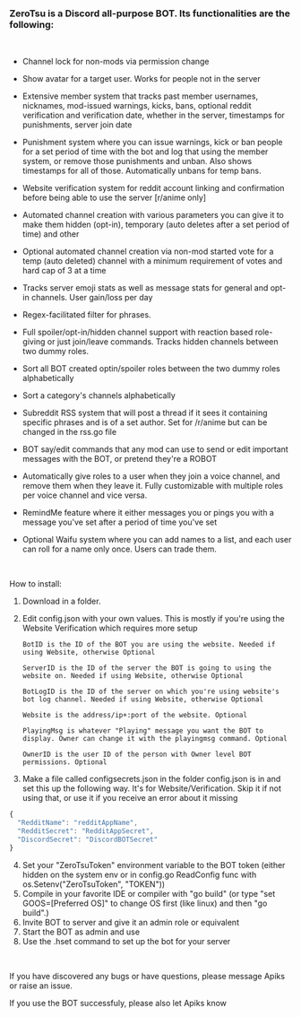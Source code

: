 ### ZeroTsu is a Discord all-purpose BOT. Its functionalities are the following:

<br/>

* Channel lock for non-mods via permission change

* Show avatar for a target user. Works for people not in the server

* Extensive member system that tracks past member usernames, nicknames, mod-issued warnings, kicks, bans, optional reddit verification and verification date, whether in the server, timestamps for punishments, server join date

* Punishment system where you can issue warnings, kick or ban people for a set period of time with the bot and log that using the member system, or remove those punishments and unban. Also shows timestamps for all of those. Automatically unbans for temp bans.

* Website verification system for reddit account linking and confirmation before being able to use the server [r/anime only]

* Automated channel creation with various parameters you can give it to make them hidden (opt-in), temporary (auto deletes after a set period of time) and other

* Optional automated channel creation via non-mod started vote for a temp (auto deleted) channel with a minimum requirement of votes and hard cap of 3 at a time

* Tracks server emoji stats as well as message stats for general and opt-in channels. User gain/loss per day

* Regex-facilitated filter for phrases.

* Full spoiler/opt-in/hidden channel support with reaction based role-giving or just join/leave commands. Tracks hidden channels between two dummy roles.

* Sort all BOT created optin/spoiler roles between the two dummy roles alphabetically

* Sort a category's channels alphabetically

* Subreddit RSS system that will post a thread if it sees it containing specific phrases and is of a set author. Set for /r/anime but can be changed in the rss.go file

* BOT say/edit commands that any mod can use to send or edit important messages with the BOT, or pretend they're a ROBOT

* Automatically give roles to a user when they join a voice channel, and remove them when they leave it. Fully customizable with multiple roles per voice channel and vice versa.

* RemindMe feature where it either messages you or pings you with a message you've set after a period of time you've set

* Optional Waifu system where you can add names to a list, and each user can roll for a name only once. Users can trade them.

<br/>

How to install:
1. Download in a folder.
2. Edit config.json with your own values. This is mostly if you're using the Website Verification which requires more setup

       BotID is the ID of the BOT you are using the website. Needed if using Website, otherwise Optional

       ServerID is the ID of the server the BOT is going to using the website on. Needed if using Website, otherwise Optional
       
       BotLogID is the ID of the server on which you're using website's bot log channel. Needed if using Website, otherwise Optional

       Website is the address/ip+:port of the website. Optional
	   
	   PlayingMsg is whatever "Playing" message you want the BOT to display. Owner can change it with the playingmsg command. Optional
	   
	   OwnerID is the user ID of the person with Owner level BOT permissions. Optional

3. Make a file called configsecrets.json in the folder config.json is in and set this up the following way. It's for Website/Verification. Skip it if not using that, or use it if you receive an error about it missing
```javascript
{
  "RedditName": "redditAppName",
  "RedditSecret": "RedditAppSecret",
  "DiscordSecret": "DiscordBOTSecret"
}
```
4. Set your "ZeroTsuToken" environment variable to the BOT token (either hidden on the system env or in config.go ReadConfig func with os.Setenv("ZeroTsuToken", "TOKEN"))
5. Compile in your favorite IDE or compiler with "go build" (or type "set GOOS=[Preferred OS]" to change OS first (like linux) and then "go build".)
6. Invite BOT to server and give it an admin role or equivalent
7. Start the BOT as admin and use
8. Use the .hset command to set up the bot for your server

<br/>

If you have discovered any bugs or have questions, please message Apiks or raise an issue.

If you use the BOT successfuly, please also let Apiks know
